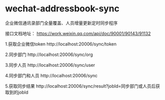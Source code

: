 
# wechat-addressbook-sync
企业微信通讯录部门全量覆盖、人员增量更新定时同步程序

接口文档地址：
    https://work.weixin.qq.com/api/doc/90001/90143/91132

1.获取企业微信token
	http://localhost:20006/sync/token

2.同步部门
	http://localhost:20006/sync/org

3.同步人员
	http://localhost:20006/sync/user

4.同步部门和人员
	http://localhost:20006/sync

5.获取同步结果
	http://localhost:20006/sync/result?jobId=同步部门或人员后获取到的jobId